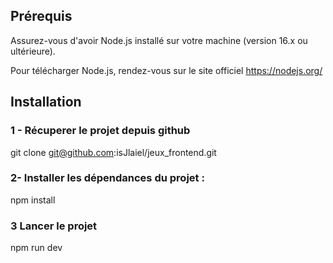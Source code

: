 ## Prérequis

Assurez-vous d'avoir Node.js installé sur votre machine (version 16.x ou ultérieure).

Pour télécharger Node.js, rendez-vous sur le site officiel https://nodejs.org/ 

## Installation

### 1 - Récuperer le projet depuis github

git clone git@github.com:isJlaiel/jeux_frontend.git

### 2- Installer les dépendances du projet :

npm install

### 3 Lancer le projet

npm run dev